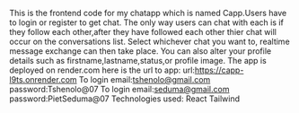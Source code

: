 This is the frontend code for my chatapp which is named Capp.Users have to login or register to get chat. The only way users can chat with each is if they follow each other,after they have followed each other thier chat will occur on the conversations list. Select whichever chat you want to, realtime message exchange can then take place. You can also alter your profile details such as firstname,lastname,status,or profile image.
The app is deployed on render.com here is the url to app:
url:https://capp-l9ts.onrender.com
To login email:tshenolo@gmail.com password:Tshenolo@07
To login email:seduma@gmail.com password:PietSeduma@07
Technologies used:
React
Tailwind
